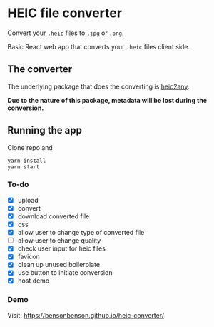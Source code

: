 # HEIC file converter

Convert your [`.heic`](https://en.wikipedia.org/wiki/High_Efficiency_Image_File_Format) files to `.jpg` or `.png`.

Basic React web app that converts your `.heic` files client side.

## The converter
The underlying package that does the converting is [heic2any](https://github.com/alexcorvi/heic2any).

**Due to the nature of this package, metadata will be lost during the conversion.**


## Running the app

Clone repo and
```
yarn install
yarn start
```

### To-do
- [x] upload
- [x] convert
- [x] download converted file
- [x] css
- [x] allow user to change type of converted file
- [ ] ~~allow user to change quality~~
- [x] check user input for heic files
- [x] favicon
- [x] clean up unused boilerplate
- [x] use button to initiate conversion
- [x] host demo

### Demo
Visit: https://bensonbenson.github.io/heic-converter/